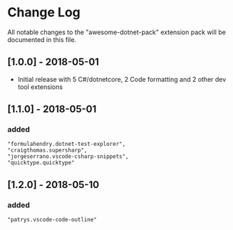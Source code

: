 # Change Log
All notable changes to the "awesome-dotnet-pack" extension pack will be documented in this file.

## [1.0.0] - 2018-05-01
- Initial release with 5 C#/dotnetcore, 2 Code formatting and 2 other dev tool extensions 

## [1.1.0] - 2018-05-01
### added
    "formulahendry.dotnet-test-explorer",
    "craigthomas.supersharp",
    "jorgeserrano.vscode-csharp-snippets",
    "quicktype.quicktype"

## [1.2.0] - 2018-05-10
### added
    "patrys.vscode-code-outline"

